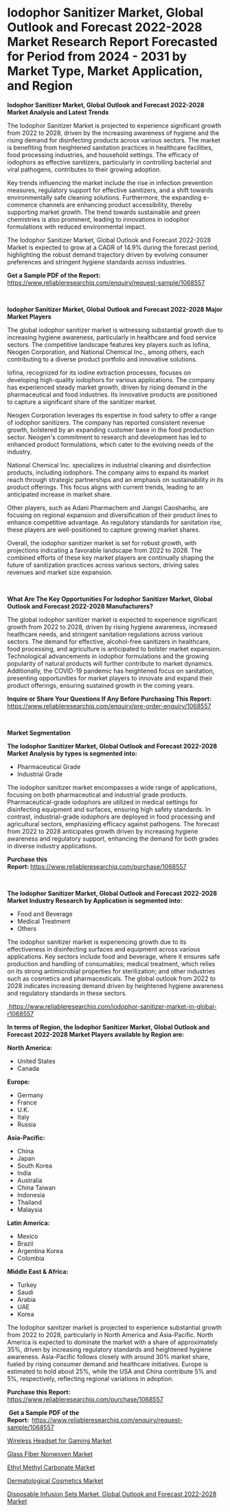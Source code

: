 <p><h1>Iodophor Sanitizer Market, Global Outlook and Forecast 2022-2028 Market Research Report Forecasted for Period from 2024 -  2031 by Market Type, Market Application, and Region</h1></p><p><strong>Iodophor Sanitizer Market, Global Outlook and Forecast 2022-2028 Market Analysis and Latest Trends</strong></p>
<p><p>The Iodophor Sanitizer Market is projected to experience significant growth from 2022 to 2028, driven by the increasing awareness of hygiene and the rising demand for disinfecting products across various sectors. The market is benefiting from heightened sanitation practices in healthcare facilities, food processing industries, and household settings. The efficacy of iodophors as effective sanitizers, particularly in controlling bacterial and viral pathogens, contributes to their growing adoption.</p><p>Key trends influencing the market include the rise in infection prevention measures, regulatory support for effective sanitizers, and a shift towards environmentally safe cleaning solutions. Furthermore, the expanding e-commerce channels are enhancing product accessibility, thereby supporting market growth. The trend towards sustainable and green chemistries is also prominent, leading to innovations in iodophor formulations with reduced environmental impact.</p><p>The Iodophor Sanitizer Market, Global Outlook and Forecast 2022-2028 Market is expected to grow at a CAGR of 14.9% during the forecast period, highlighting the robust demand trajectory driven by evolving consumer preferences and stringent hygiene standards across industries.</p></p>
<p><strong>Get a Sample PDF of the Report:&nbsp;</strong> <a href="https://www.reliableresearchiq.com/enquiry/request-sample/1068557">https://www.reliableresearchiq.com/enquiry/request-sample/1068557</a></p>
<p>&nbsp;</p>
<p><strong>Iodophor Sanitizer Market, Global Outlook and Forecast 2022-2028 Major Market Players</strong></p>
<p><p>The global iodophor sanitizer market is witnessing substantial growth due to increasing hygiene awareness, particularly in healthcare and food service sectors. The competitive landscape features key players such as Iofina, Neogen Corporation, and National Chemical Inc., among others, each contributing to a diverse product portfolio and innovative solutions.</p><p>Iofina, recognized for its iodine extraction processes, focuses on developing high-quality iodophors for various applications. The company has experienced steady market growth, driven by rising demand in the pharmaceutical and food industries. Its innovative products are positioned to capture a significant share of the sanitizer market.</p><p>Neogen Corporation leverages its expertise in food safety to offer a range of iodophor sanitizers. The company has reported consistent revenue growth, bolstered by an expanding customer base in the food production sector. Neogen's commitment to research and development has led to enhanced product formulations, which cater to the evolving needs of the industry.</p><p>National Chemical Inc. specializes in industrial cleaning and disinfection products, including iodophors. The company aims to expand its market reach through strategic partnerships and an emphasis on sustainability in its product offerings. This focus aligns with current trends, leading to an anticipated increase in market share.</p><p>Other players, such as Adani Pharmachem and Jiangxi Caoshanhu, are focusing on regional expansion and diversification of their product lines to enhance competitive advantage. As regulatory standards for sanitation rise, these players are well-positioned to capture growing market shares.</p><p>Overall, the iodophor sanitizer market is set for robust growth, with projections indicating a favorable landscape from 2022 to 2028. The combined efforts of these key market players are continually shaping the future of sanitization practices across various sectors, driving sales revenues and market size expansion.</p></p>
<p>&nbsp;</p>
<p><strong>What Are The Key Opportunities For Iodophor Sanitizer Market, Global Outlook and Forecast 2022-2028 Manufacturers?</strong></p>
<p><p>The global iodophor sanitizer market is expected to experience significant growth from 2022 to 2028, driven by rising hygiene awareness, increased healthcare needs, and stringent sanitation regulations across various sectors. The demand for effective, alcohol-free sanitizers in healthcare, food processing, and agriculture is anticipated to bolster market expansion. Technological advancements in iodophor formulations and the growing popularity of natural products will further contribute to market dynamics. Additionally, the COVID-19 pandemic has heightened focus on sanitation, presenting opportunities for market players to innovate and expand their product offerings, ensuring sustained growth in the coming years.</p></p>
<p><strong>Inquire or Share Your Questions If Any Before Purchasing This Report:</strong> <a href="https://www.reliableresearchiq.com/enquiry/pre-order-enquiry/1068557">https://www.reliableresearchiq.com/enquiry/pre-order-enquiry/1068557</a></p>
<p>&nbsp;</p>
<p><strong>Market Segmentation</strong></p>
<p><strong>The Iodophor Sanitizer Market, Global Outlook and Forecast 2022-2028 Market Analysis by types is segmented into:</strong></p>
<p><ul><li>Pharmaceutical Grade</li><li>Industrial Grade</li></ul></p>
<p><p>The iodophor sanitizer market encompasses a wide range of applications, focusing on both pharmaceutical and industrial grade products. Pharmaceutical-grade iodophors are utilized in medical settings for disinfecting equipment and surfaces, ensuring high safety standards. In contrast, industrial-grade iodophors are deployed in food processing and agricultural sectors, emphasizing efficacy against pathogens. The forecast from 2022 to 2028 anticipates growth driven by increasing hygiene awareness and regulatory support, enhancing the demand for both grades in diverse industry applications.</p></p>
<p><strong>Purchase this Report:&nbsp;</strong><a href="https://www.reliableresearchiq.com/purchase/1068557">https://www.reliableresearchiq.com/purchase/1068557</a></p>
<p>&nbsp;</p>
<p><strong>The Iodophor Sanitizer Market, Global Outlook and Forecast 2022-2028 Market Industry Research by Application is segmented into:</strong></p>
<p><ul><li>Food and Beverage</li><li>Medical Treatment</li><li>Others</li></ul></p>
<p><p>The iodophor sanitizer market is experiencing growth due to its effectiveness in disinfecting surfaces and equipment across various applications. Key sectors include food and beverage, where it ensures safe production and handling of consumables; medical treatment, which relies on its strong antimicrobial properties for sterilization; and other industries such as cosmetics and pharmaceuticals. The global outlook from 2022 to 2028 indicates increasing demand driven by heightened hygiene awareness and regulatory standards in these sectors.</p></p>
<p><a href="https://www.reliableresearchiq.com/iodophor-sanitizer-market-in-global-r1068557">&nbsp;https://www.reliableresearchiq.com/iodophor-sanitizer-market-in-global-r1068557</a></p>
<p><strong>In terms of Region, the Iodophor Sanitizer Market, Global Outlook and Forecast 2022-2028 Market Players available by Region are:</strong></p>
<p>
    <p> <strong> North America: </strong>
        <ul>
            <li>United States</li>
            <li>Canada</li>
        </ul>
        </p> 
    <p> <strong> Europe: </strong>
        <ul>
            <li>Germany</li>
            <li>France</li>
            <li>U.K.</li>
            <li>Italy</li>
            <li>Russia</li>
        </ul>
        </p> 
    <p> <strong> Asia-Pacific: </strong>
        <ul>
            <li>China</li>
            <li>Japan</li>
            <li>South Korea</li>
            <li>India</li>
            <li>Australia</li>
            <li>China Taiwan</li>
            <li>Indonesia</li>
            <li>Thailand</li>
            <li>Malaysia</li>
        </ul>
        </p> 
    <p> <strong> Latin America: </strong>
        <ul>
            <li>Mexico</li>
            <li>Brazil</li>
            <li>Argentina Korea</li>
            <li>Colombia</li>
        </ul>
        </p> 
    <p> <strong> Middle East & Africa: </strong>
        <ul>
            <li>Turkey</li>
            <li>Saudi</li>
            <li>Arabia</li>
            <li>UAE</li>
            <li>Korea</li>
        </ul>
    </p>
    </p>
<p><p>The Iodophor sanitizer market is projected to experience substantial growth from 2022 to 2028, particularly in North America and Asia-Pacific. North America is expected to dominate the market with a share of approximately 35%, driven by increasing regulatory standards and heightened hygiene awareness. Asia-Pacific follows closely with around 30% market share, fueled by rising consumer demand and healthcare initiatives. Europe is estimated to hold about 25%, while the USA and China contribute 5% and 5%, respectively, reflecting regional variations in adoption.</p></p>
<p><strong>Purchase this Report: </strong><a href="https://www.reliableresearchiq.com/purchase/1068557">https://www.reliableresearchiq.com/purchase/1068557</a></p>
<p>&nbsp;<strong>Get a Sample PDF of the Report:&nbsp;&nbsp;</strong><a href="https://www.reliableresearchiq.com/enquiry/request-sample/1068557">https://www.reliableresearchiq.com/enquiry/request-sample/1068557</a></p>
<p><strong></strong></p>
<p><p><a href="https://medium.com/@boboko938_76821/this-report-aims-to-deliver-an-in-depth-analysis-of-the-global-wireless-headset-for-gaming-market-1a9421d6babb">Wireless Headset for Gaming Market</a></p><p><a href="https://issuu.com/reportprime-2/docs/glass-fiber-nonwoven-market-size-20_382c6bfc5b1cae">Glass FIber Nonwoven Market</a></p><p><a href="https://issuu.com/reportprime-2/docs/ethyl-methyl-carbonate-market-size-_f1e7231822fd14">Ethyl Methyl Carbonate Market</a></p><p><a href="https://medium.com/@boboko938_76821/what-is-dermatological-cosmetics-market-599427d3d16e">Dermatological Cosmetics Market</a></p><p><a href="https://github.com/jeffreybishop26/Market-Research-Report-List-1/blob/main/disposable-infusion-sets-market-global-outlook-and-forecast-2022-2028-market.md">Disposable Infusion Sets Market, Global Outlook and Forecast 2022-2028 Market</a></p></p>